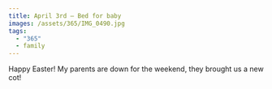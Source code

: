 ```yaml
---
title: April 3rd — Bed for baby
images: /assets/365/IMG_0490.jpg
tags:
  - "365"
  - family
---
```

Happy Easter! My parents are down for the weekend, they brought us a new cot!
